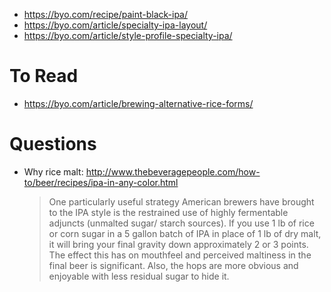 * https://byo.com/recipe/paint-black-ipa/
* https://byo.com/article/specialty-ipa-layout/
* https://byo.com/article/style-profile-specialty-ipa/

To Read
=======

* https://byo.com/article/brewing-alternative-rice-forms/

Questions
=========

* Why rice malt: http://www.thebeveragepeople.com/how-to/beer/recipes/ipa-in-any-color.html<blockquote>One particularly useful strategy American brewers have brought to the IPA style is the restrained use of highly fermentable adjuncts (unmalted sugar/ starch sources). If you use 1 lb of rice or corn sugar in a 5 gallon batch of IPA in place of 1 lb of dry malt, it will bring your final gravity down approximately 2 or 3 points. The effect this has on mouthfeel and perceived maltiness in the final beer is significant. Also, the hops are more obvious and enjoyable with less residual sugar to hide it.</blockquote>
